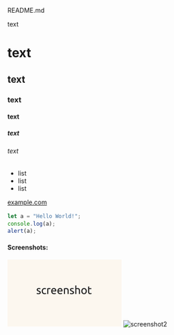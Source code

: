 README.md

<!-- comment -->

text 
# text
## text
### text
#### text
##### text
###### text


- list
 - list
  - list


[example.com](http://example.com/)

<!-- code -->
```javascript
let a = "Hello World!";
console.log(a);
alert(a);
```

#### Screenshots:
![screenshot](screenshot.png)
![screenshot2](screenshot2.png)





